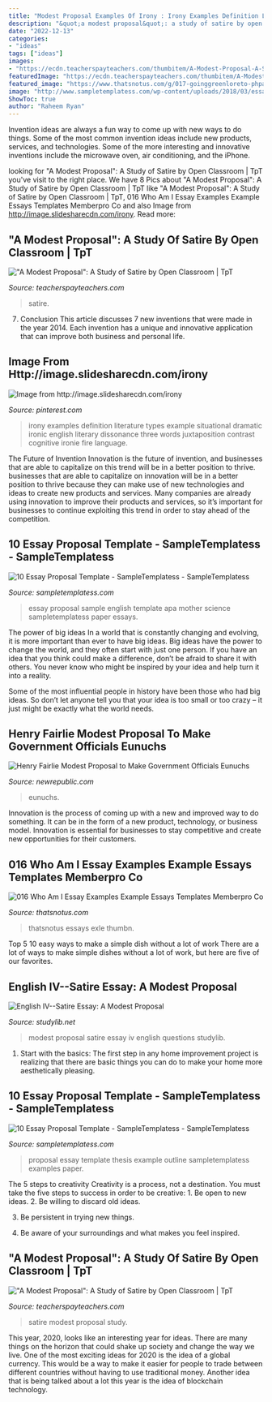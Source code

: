 ```yaml
---
title: "Modest Proposal Examples Of Irony : Irony Examples Definition Literature Types Example Situational Dramatic Ironic English Literary Dissonance Three Words Juxtaposition Contrast Cognitive Ironie Fire Language"
description: "&quot;a modest proposal&quot;: a study of satire by open classroom"
date: "2022-12-13"
categories:
- "ideas"
tags: ["ideas"]
images:
- "https://ecdn.teacherspayteachers.com/thumbitem/A-Modest-Proposal-A-Study-of-Satire-066950000-1377888265-1586510004/original-852598-3.jpg"
featuredImage: "https://ecdn.teacherspayteachers.com/thumbitem/A-Modest-Proposal-A-Study-of-Satire-066950000-1377888265-1586510004/original-852598-3.jpg"
featured_image: "https://www.thatsnotus.com/g/017-goinggreenloreto-phpapp01-thumbnail-essay-example-who-am-i-728x1031.jpg"
image: "http://www.sampletemplatess.com/wp-content/uploads/2018/03/essay-proposal-template-ebcsx-inspirational-thesis-proposal-example-best-proposal-essay-outline-essay-of-essay-proposal-template-brhkx.jpg"
ShowToc: true
author: "Raheem Ryan"
---
```



Invention ideas are always a fun way to come up with new ways to do things. Some of the most common invention ideas include new products, services, and technologies. Some of the more interesting and innovative inventions include the microwave oven, air conditioning, and the iPhone.

	

		
looking for &quot;A Modest Proposal&quot;: A Study of Satire by Open Classroom | TpT you've visit to the right place. We have 8 Pics about &quot;A Modest Proposal&quot;: A Study of Satire by Open Classroom | TpT like &quot;A Modest Proposal&quot;: A Study of Satire by Open Classroom | TpT, 016 Who Am I Essay Examples Example Essays Templates Memberpro Co and also Image from http://image.slidesharecdn.com/irony. Read more:
		
    
## &quot;A Modest Proposal&quot;: A Study Of Satire By Open Classroom | TpT

<img loading=lazy src="https://ecdn.teacherspayteachers.com/thumbitem/A-Modest-Proposal-A-Study-of-Satire-066950000-1377888265-1586510004/original-852598-3.jpg" onerror="this.onerror=null;this.src='https://tse1.mm.bing.net/th?id=OIP.4q9xXDdL-81yaapEioO3vQDbEc&amp;pid=15.1';" alt="&quot;A Modest Proposal&quot;: A Study of Satire by Open Classroom | TpT">

_Source: teacherspayteachers.com_

>satire. 

	

7. Conclusion
This article discusses 7 new inventions that were made in the year 2014. Each invention has a unique and innovative application that can improve both business and personal life.

    
## Image From Http://image.slidesharecdn.com/irony

<img loading=lazy src="https://i.pinimg.com/736x/e3/ba/08/e3ba084e5d787d590eea6c0089ab49bf--irony-definition-cognitive-dissonance.jpg" onerror="this.onerror=null;this.src='https://tse2.mm.bing.net/th?id=OIP.G-9cgsGksUgmJzyax8pCpQHaFj&amp;pid=15.1';" alt="Image from http://image.slidesharecdn.com/irony">

_Source: pinterest.com_

>irony examples definition literature types example situational dramatic ironic english literary dissonance three words juxtaposition contrast cognitive ironie fire language. 

	

The Future of Invention
Innovation is the future of invention, and businesses that are able to capitalize on this trend will be in a better position to thrive. businesses that are able to capitalize on innovation will be in a better position to thrive because they can make use of new technologies and ideas to create new products and services. Many companies are already using innovation to improve their products and services, so it’s important for businesses to continue exploiting this trend in order to stay ahead of the competition.

    
## 10 Essay Proposal Template - SampleTemplatess - SampleTemplatess

<img loading=lazy src="https://www.sampletemplatess.com/wp-content/uploads/2018/03/essay-proposal-template-acohn-unique-essay-my-mother-in-english-essay-science-with-sample-apa-of-essay-proposal-template-ehgd5.jpg" onerror="this.onerror=null;this.src='https://tse3.mm.bing.net/th?id=OIP.7beVwOLToe9ZVpvAZ4Ft_AHaJs&amp;pid=15.1';" alt="10 Essay Proposal Template - SampleTemplatess - SampleTemplatess">

_Source: sampletemplatess.com_

>essay proposal sample english template apa mother science sampletemplatess paper essays. 

	

The power of big ideas
In a world that is constantly changing and evolving, it is more important than ever to have big ideas. Big ideas have the power to change the world, and they often start with just one person.
If you have an idea that you think could make a difference, don’t be afraid to share it with others. You never know who might be inspired by your idea and help turn it into a reality.

Some of the most influential people in history have been those who had big ideas. So don’t let anyone tell you that your idea is too small or too crazy – it just might be exactly what the world needs.

    
## Henry Fairlie Modest Proposal To Make Government Officials Eunuchs

<img loading=lazy src="https://images.newrepublic.com/d2658e4d661798b00d28ef716abcf87ecf7eec50.jpeg?auto=compress&amp;ar=3:2&amp;fit=crop&amp;crop=faces&amp;q=65&amp;fm=jpg&amp;ixlib=react-9.0.2&amp;w=1074" onerror="this.onerror=null;this.src='https://tse2.mm.bing.net/th?id=OIP.8_X63xqplHmPeuxqveKVqQHaE8&amp;pid=15.1';" alt="Henry Fairlie Modest Proposal to Make Government Officials Eunuchs">

_Source: newrepublic.com_

>eunuchs. 

	

Innovation is the process of coming up with a new and improved way to do something. It can be in the form of a new product, technology, or business model. Innovation is essential for businesses to stay competitive and create new opportunities for their customers.

    
## 016 Who Am I Essay Examples Example Essays Templates Memberpro Co

<img loading=lazy src="https://www.thatsnotus.com/g/017-goinggreenloreto-phpapp01-thumbnail-essay-example-who-am-i-728x1031.jpg" onerror="this.onerror=null;this.src='https://tse1.mm.bing.net/th?id=OIP.Y3Gii_YEszzwFoEviyWE6QHaKe&amp;pid=15.1';" alt="016 Who Am I Essay Examples Example Essays Templates Memberpro Co">

_Source: thatsnotus.com_

>thatsnotus essays exle thumbn. 

	

Top 5 10 easy ways to make a simple dish without a lot of work
There are a lot of ways to make simple dishes without a lot of work, but here are five of our favorites.

    
## English IV--Satire Essay: A Modest Proposal

<img loading=lazy src="https://s3.studylib.net/store/data/006771309_1-f0fea3778367efc24107d398dc3f0aef.png" onerror="this.onerror=null;this.src='https://tse4.mm.bing.net/th?id=OIP.OTsPNuMIfRHh8W7G0Fjn2AHaJl&amp;pid=15.1';" alt="English IV--Satire Essay: A Modest Proposal">

_Source: studylib.net_

>modest proposal satire essay iv english questions studylib. 

	

1. Start with the basics: The first step in any home improvement project is realizing that there are basic things you can do to make your home more aesthetically pleasing.

    
## 10 Essay Proposal Template - SampleTemplatess - SampleTemplatess

<img loading=lazy src="http://www.sampletemplatess.com/wp-content/uploads/2018/03/essay-proposal-template-ebcsx-inspirational-thesis-proposal-example-best-proposal-essay-outline-essay-of-essay-proposal-template-brhkx.jpg" onerror="this.onerror=null;this.src='https://tse1.mm.bing.net/th?id=OIP.0t4POsZVWF6vp3Bk-TcBNAHaJq&amp;pid=15.1';" alt="10 Essay Proposal Template - SampleTemplatess - SampleTemplatess">

_Source: sampletemplatess.com_

>proposal essay template thesis example outline sampletemplatess examples paper. 

	

The 5 steps to creativity
Creativity is a process, not a destination. You must take the five steps to success in order to be creative: 1. Be open to new ideas.
2. Be willing to discard old ideas.

3. Be persistent in trying new things.

4. Be aware of your surroundings and what makes you feel inspired.


    
## &quot;A Modest Proposal&quot;: A Study Of Satire By Open Classroom | TpT

<img loading=lazy src="https://ecdn.teacherspayteachers.com/thumbitem/A-Modest-Proposal-A-Study-of-Satire-066950000-1377888265-1500876148/original-852598-2.jpg" onerror="this.onerror=null;this.src='https://tse3.mm.bing.net/th?id=OIP.c7nHWmyoKQI5lD7ejoyxCQAAAA&amp;pid=15.1';" alt="&quot;A Modest Proposal&quot;: A Study of Satire by Open Classroom | TpT">

_Source: teacherspayteachers.com_

>satire modest proposal study. 

	

This year, 2020, looks like an interesting year for ideas. There are many things on the horizon that could shake up society and change the way we live. One of the most exciting ideas for 2020 is the idea of a global currency. This would be a way to make it easier for people to trade between different countries without having to use traditional money. Another idea that is being talked about a lot this year is the idea of blockchain technology.


